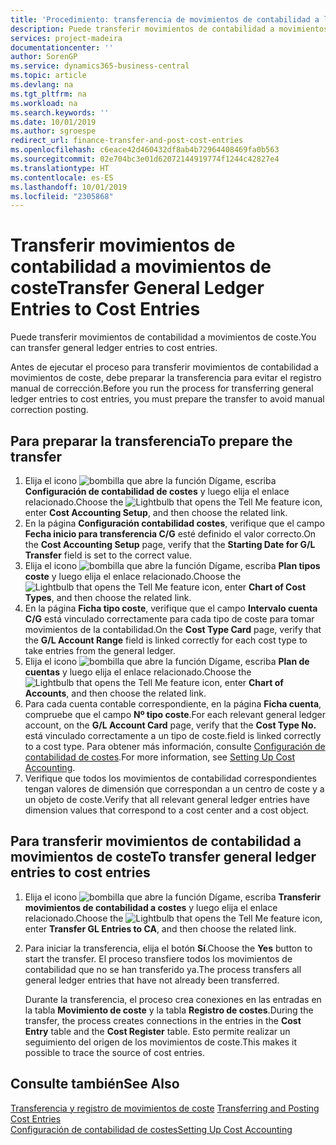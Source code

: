 ```yaml
---
title: 'Procedimiento: transferencia de movimientos de contabilidad a los movimientos de coste | Documentos de Microsoft'
description: Puede transferir movimientos de contabilidad a movimientos de coste.
services: project-madeira
documentationcenter: ''
author: SorenGP
ms.service: dynamics365-business-central
ms.topic: article
ms.devlang: na
ms.tgt_pltfrm: na
ms.workload: na
ms.search.keywords: ''
ms.date: 10/01/2019
ms.author: sgroespe
redirect_url: finance-transfer-and-post-cost-entries
ms.openlocfilehash: c6eace42d460432df8ab4b72964408469fa0b563
ms.sourcegitcommit: 02e704bc3e01d62072144919774f1244c42827e4
ms.translationtype: HT
ms.contentlocale: es-ES
ms.lasthandoff: 10/01/2019
ms.locfileid: "2305868"
---
```

# <a name="transfer-general-ledger-entries-to-cost-entries"></a><span data-ttu-id="08945-103">Transferir movimientos de contabilidad a movimientos de coste</span><span class="sxs-lookup"><span data-stu-id="08945-103">Transfer General Ledger Entries to Cost Entries</span></span>
<span data-ttu-id="08945-104">Puede transferir movimientos de contabilidad a movimientos de coste.</span><span class="sxs-lookup"><span data-stu-id="08945-104">You can transfer general ledger entries to cost entries.</span></span>  

<span data-ttu-id="08945-105">Antes de ejecutar el proceso para transferir movimientos de contabilidad a movimientos de coste, debe preparar la transferencia para evitar el registro manual de corrección.</span><span class="sxs-lookup"><span data-stu-id="08945-105">Before you run the process for transferring general ledger entries to cost entries, you must prepare the transfer to avoid manual correction posting.</span></span>  

## <a name="to-prepare-the-transfer"></a><span data-ttu-id="08945-106">Para preparar la transferencia</span><span class="sxs-lookup"><span data-stu-id="08945-106">To prepare the transfer</span></span>  

1.  <span data-ttu-id="08945-107">Elija el icono ![bombilla que abre la función Dígame](media/ui-search/search_small.png "Dígame que desea hacer"), escriba **Configuración de contabilidad de costes** y luego elija el enlace relacionado.</span><span class="sxs-lookup"><span data-stu-id="08945-107">Choose the ![Lightbulb that opens the Tell Me feature](media/ui-search/search_small.png "Tell me what you want to do") icon, enter **Cost Accounting Setup**, and then choose the related link.</span></span>  
2.  <span data-ttu-id="08945-108">En la página **Configuración contabilidad costes**, verifique que el campo **Fecha inicio para transferencia C/G** esté definido el valor correcto.</span><span class="sxs-lookup"><span data-stu-id="08945-108">On the **Cost Accounting Setup** page, verify that the **Starting Date for G/L Transfer** field is set to the correct value.</span></span>  
3.  <span data-ttu-id="08945-109">Elija el icono ![bombilla que abre la función Dígame](media/ui-search/search_small.png "Dígame que desea hacer"), escriba **Plan tipos coste** y luego elija el enlace relacionado.</span><span class="sxs-lookup"><span data-stu-id="08945-109">Choose the ![Lightbulb that opens the Tell Me feature](media/ui-search/search_small.png "Tell me what you want to do") icon, enter **Chart of Cost Types**, and then choose the related link.</span></span>  
4.  <span data-ttu-id="08945-110">En la página **Ficha tipo coste**, verifique que el campo **Intervalo cuenta C/G** está vinculado correctamente para cada tipo de coste para tomar movimientos de la contabilidad.</span><span class="sxs-lookup"><span data-stu-id="08945-110">On the **Cost Type Card** page, verify that the **G/L Account Range** field is linked correctly for each cost type to take entries from the general ledger.</span></span>  
5.  <span data-ttu-id="08945-111">Elija el icono ![bombilla que abre la función Dígame](media/ui-search/search_small.png "Dígame que desea hacer"), escriba **Plan de cuentas** y luego elija el enlace relacionado.</span><span class="sxs-lookup"><span data-stu-id="08945-111">Choose the ![Lightbulb that opens the Tell Me feature](media/ui-search/search_small.png "Tell me what you want to do") icon, enter **Chart of Accounts**, and then choose the related link.</span></span>  
6.  <span data-ttu-id="08945-112">Para cada cuenta contable correspondiente, en la página **Ficha cuenta**, compruebe que el campo **Nº tipo coste**.</span><span class="sxs-lookup"><span data-stu-id="08945-112">For each relevant general ledger account, on the **G/L Account Card** page, verify that the **Cost Type No.**</span></span> <span data-ttu-id="08945-113">está vinculado correctamente a un tipo de coste.</span><span class="sxs-lookup"><span data-stu-id="08945-113">field is linked correctly to a cost type.</span></span> <span data-ttu-id="08945-114">Para obtener más información, consulte [Configuración de contabilidad de costes](finance-set-up-cost-accounting.md).</span><span class="sxs-lookup"><span data-stu-id="08945-114">For more information, see [Setting Up Cost Accounting](finance-set-up-cost-accounting.md).</span></span>  
7.  <span data-ttu-id="08945-115">Verifique que todos los movimientos de contabilidad correspondientes tengan valores de dimensión que correspondan a un centro de coste y a un objeto de coste.</span><span class="sxs-lookup"><span data-stu-id="08945-115">Verify that all relevant general ledger entries have dimension values that correspond to a cost center and a cost object.</span></span>  

## <a name="to-transfer-general-ledger-entries-to-cost-entries"></a><span data-ttu-id="08945-116">Para transferir movimientos de contabilidad a movimientos de coste</span><span class="sxs-lookup"><span data-stu-id="08945-116">To transfer general ledger entries to cost entries</span></span>  
1.  <span data-ttu-id="08945-117">Elija el icono ![bombilla que abre la función Dígame](media/ui-search/search_small.png "Dígame que desea hacer"), escriba **Transferir movimientos de contabilidad a costes** y luego elija el enlace relacionado.</span><span class="sxs-lookup"><span data-stu-id="08945-117">Choose the ![Lightbulb that opens the Tell Me feature](media/ui-search/search_small.png "Tell me what you want to do") icon, enter **Transfer GL Entries to CA**, and then choose the related link.</span></span>  
2.  <span data-ttu-id="08945-118">Para iniciar la transferencia, elija el botón **Sí**.</span><span class="sxs-lookup"><span data-stu-id="08945-118">Choose the **Yes** button to start the transfer.</span></span> <span data-ttu-id="08945-119">El proceso transfiere todos los movimientos de contabilidad que no se han transferido ya.</span><span class="sxs-lookup"><span data-stu-id="08945-119">The process transfers all general ledger entries that have not already been transferred.</span></span>  

    <span data-ttu-id="08945-120">Durante la transferencia, el proceso crea conexiones en las entradas en la tabla **Movimiento de coste** y la tabla **Registro de costes**.</span><span class="sxs-lookup"><span data-stu-id="08945-120">During the transfer, the process creates connections in the entries in the **Cost Entry** table and the **Cost Register** table.</span></span> <span data-ttu-id="08945-121">Esto permite realizar un seguimiento del origen de los movimientos de coste.</span><span class="sxs-lookup"><span data-stu-id="08945-121">This makes it possible to trace the source of cost entries.</span></span>  

## <a name="see-also"></a><span data-ttu-id="08945-122">Consulte también</span><span class="sxs-lookup"><span data-stu-id="08945-122">See Also</span></span>  
<span data-ttu-id="08945-123">[Transferencia y registro de movimientos de coste](finance-transfer-and-post-cost-entries.md) </span><span class="sxs-lookup"><span data-stu-id="08945-123">[Transferring and Posting Cost Entries](finance-transfer-and-post-cost-entries.md) </span></span>  
[<span data-ttu-id="08945-124">Configuración de contabilidad de costes</span><span class="sxs-lookup"><span data-stu-id="08945-124">Setting Up Cost Accounting</span></span>](finance-set-up-cost-accounting.md)   
